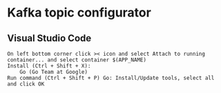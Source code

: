 # Kafka topic configurator

## Visual Studio Code

    On left bottom corner click >< icon and select Attach to running container... and select container $(APP_NAME)
    Install (Ctrl + Shift + X):
        Go (Go Team at Google)
    Run command (Ctrl + Shift + P) Go: Install/Update tools, select all and click OK
